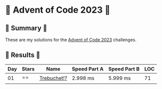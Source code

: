 # 🎄 Advent of Code 2023 🎄

## 🎄 Summary 🎄

These are my solutions for the [Advent of Code 2023](https://adventofcode.com/2023) challenges.

## 🎄 Results 🎄

| Day | Stars | Name                                                             | Speed Part A | Speed Part B | LOC |
| --- | ----- | ---------------------------------------------------------------- | ----- | ----- | --- | 
| 01  | ⭐⭐    | [Trebuchet!?](https://adventofcode.com/2023/day/1)          | 2.998 ms | 5.999 ms | 71 |
